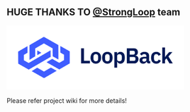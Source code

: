 ## HUGE THANKS TO [@StrongLoop](https://x.com/strongloop) team

<img src="https://raw.githubusercontent.com/loopbackio/loopback.io/gh-pages/images/branding/logo/blue/loopback-sm.png" alt="LoopBack4 logo" width="400"/>

Please refer project wiki for more details!
